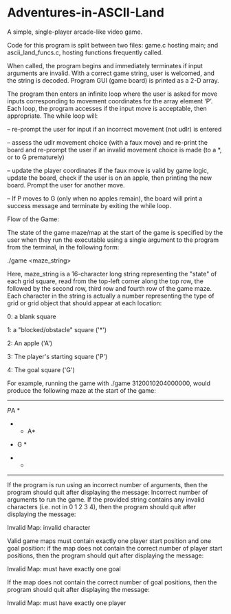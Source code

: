 # Adventures-in-ASCII-Land
A simple, single-player arcade-like video game.

Code for this program is split between two files: game.c hosting main; and ascii_land_funcs.c, hosting functions frequently called.

When called, the program begins and immediately terminates if input arguments are invalid.
With a correct game string, user is welcomed, and the string is decoded. Program GUI (game board) is printed as a 2-D array.

The program then enters an infinite loop where the user is asked for move inputs corresponding to movement coordinates for the array element ‘P’. 
Each loop, the program accesses if the input move is acceptable, then appropriate. The while loop will:

–	re-prompt the user for input if an incorrect movement (not udlr) is entered

–	assess the udlr movement choice (with a faux move) and re-print the board and re-prompt the user if an invalid movement choice is made (to a *, or to G prematurely)

–	update the player coordinates if the faux move is valid by game logic, update the board, check if the user is on an apple, then printing the new board. Prompt the user for another move.

– If P moves to G (only when no apples remain), the board will print a success message and terminate by exiting the while loop.


Flow of the Game:

The state of the game maze/map at the start of the game is specified by the user when they run the executable using a single argument to the program from the terminal, in the following form:

./game <maze_string>

Here, maze_string is a 16-character long string representing the "state" of each grid square, read from the top-left corner along the top row, the followed by the second row, third row and fourth row of the game maze. Each character in the string is actually a number representing the type of grid or grid object that should appear at each location:

0: a blank square

1: a "blocked/obstacle" square ('*')

2: An apple ('A')

3: The player's starting square ('P')

4: The goal square ('G')

For example, running the game with ./game 3120010204000000, would produce the following maze at the start of the game:

******

*P*A *

* * A*

* G  *

*    *

******

If the program is run using an incorrect number of arguments, then the program should quit after displaying the message:
Incorrect number of arguments to run the game.
If the provided string contains any invalid characters (i.e. not in 0 1 2 3 4), then the program should quit after displaying the message:

Invalid Map: invalid character

Valid game maps must contain exactly one player start position and one goal position: if the map does not contain the correct number of player start positions, then the program should quit after displaying the message:

Invalid Map: must have exactly one goal

If the map does not contain the correct number of goal positions, then the program should quit after displaying the message:

Invalid Map: must have exactly one player
